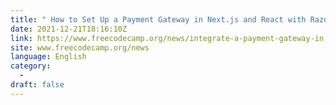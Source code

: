 ```yaml
---
title: " How to Set Up a Payment Gateway in Next.js and React with Razorpay and TailwindCSS "
date: 2021-12-21T18:16:10Z
link: https://www.freecodecamp.org/news/integrate-a-payment-gateway-in-next-js-and-react-with-razorpay-and-tailwindcss/?utm_medium=RSS&utm_source=news.12bit.vn
site: www.freecodecamp.org/news
language: English
category:
  -   
draft: false
---
```

